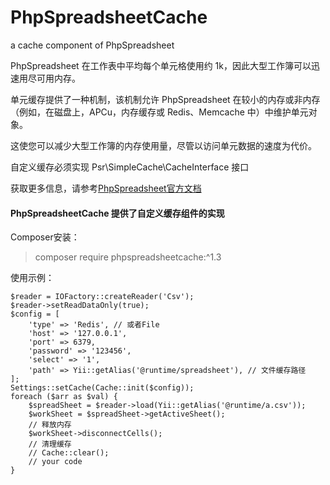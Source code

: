 # PhpSpreadsheetCache
a cache component of PhpSpreadsheet

PhpSpreadsheet 在工作表中平均每个单元格使用约 1k，因此大型工作簿可以迅速用尽可用内存。

单元缓存提供了一种机制，该机制允许 PhpSpreadsheet 在较小的内存或非内存（例如，在磁盘上，APCu，内存缓存或 Redis、Memcache 中）中维护单元对象。

这使您可以减少大型工作簿的内存使用量，尽管以访问单元数据的速度为代价。 

自定义缓存必须实现 Psr\SimpleCache\CacheInterface 接口

获取更多信息，请参考[PhpSpreadsheet官方文档](https://phpspreadsheet.readthedocs.io/en/stable/)

#### PhpSpreadsheetCache 提供了自定义缓存组件的实现

Composer安装：
>composer require phpspreadsheetcache:^1.3

使用示例：
~~~
$reader = IOFactory::createReader('Csv');
$reader->setReadDataOnly(true);
$config = [
    'type' => 'Redis', // 或者File
    'host' => '127.0.0.1',
    'port' => 6379,
    'password' => '123456',
    'select' => '1',
    'path' => Yii::getAlias('@runtime/spreadsheet'), // 文件缓存路径
];
Settings::setCache(Cache::init($config));
foreach ($arr as $val) {
    $spreadSheet = $reader->load(Yii::getAlias('@runtime/a.csv'));
    $workSheet = $spreadSheet->getActiveSheet();
    // 释放内存
    $workSheet->disconnectCells();
    // 清理缓存
    // Cache::clear();
    // your code
}
~~~